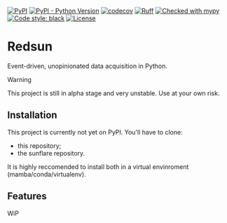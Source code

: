 [![PyPI](https://img.shields.io/pypi/v/redsun.svg?color=green)](https://pypi.org/project/redsun)
[![PyPI - Python Version](https://img.shields.io/pypi/pyversions/redsun)](https://pypi.org/project/redsun)
[![codecov](https://codecov.io/gh/redsun-acquisition/redsun/graph/badge.svg?token=XAL7NBIU9N)](https://codecov.io/gh/redsun-acquisition/redsun)
[![Ruff](https://img.shields.io/endpoint?url=https://raw.githubusercontent.com/astral-sh/ruff/main/assets/badge/v2.json)](https://github.com/astral-sh/ruff)
[![Checked with mypy](https://www.mypy-lang.org/static/mypy_badge.svg)](https://mypy-lang.org/)
[![Code style: black](https://img.shields.io/badge/code%20style-black-000000.svg)](https://github.com/psf/black)
[![License](https://img.shields.io/badge/License-Apache%202.0-blue.svg)](https://opensource.org/licenses/Apache-2.0)

# Redsun

Event-driven, unopinionated data acquisition in Python.

> [!WARNING]
> This project is still in alpha stage and very unstable. Use at your own risk.

## Installation

This project is currently not yet on PyPI. You'll have to clone:

- this repository;
- the sunflare repository.

It is highly reccomended to install both in a virtual envinroment (mamba/conda/virtualenv).

## Features

WiP
